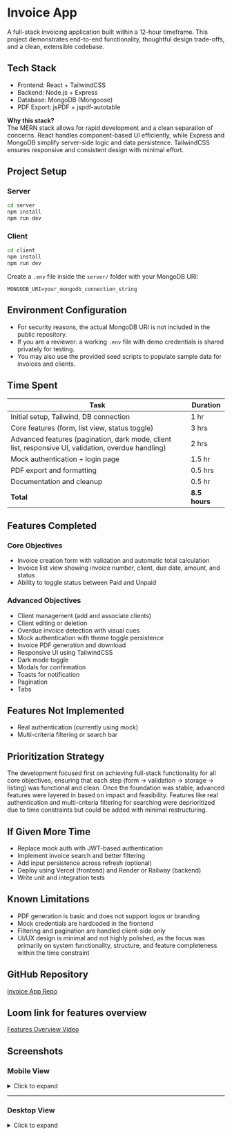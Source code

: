 # Invoice App

A full-stack invoicing application built within a 12-hour timeframe. This project demonstrates end-to-end functionality, thoughtful design trade-offs, and a clean, extensible codebase.

## Tech Stack

- Frontend: React + TailwindCSS
- Backend: Node.js + Express
- Database: MongoDB (Mongoose)
- PDF Export: jsPDF + jspdf-autotable

**Why this stack?**  
The MERN stack allows for rapid development and a clean separation of concerns. React handles component-based UI efficiently, while Express and MongoDB simplify server-side logic and data persistence. TailwindCSS ensures responsive and consistent design with minimal effort.

## Project Setup

### Server

```bash
cd server
npm install
npm run dev
```

### Client

```bash
cd client
npm install
npm run dev
```

Create a `.env` file inside the `server/` folder with your MongoDB URI:

```
MONGODB_URI=your_mongodb_connection_string
```
## Environment Configuration

- For security reasons, the actual MongoDB URI is not included in the public repository.  
- If you are a reviewer: a working `.env` file with demo credentials is shared privately for testing.  
- You may also use the provided seed scripts to populate sample data for invoices and clients.


## Time Spent

| Task | Duration |
|------|----------|
| Initial setup, Tailwind, DB connection | 1 hr |
| Core features (form, list view, status toggle) | 3 hrs |
| Advanced features (pagination, dark mode, client list, responsive UI, validation, overdue handling) | 2 hrs |
| Mock authentication + login page | 1.5 hr |
| PDF export and formatting | 0.5 hrs |
| Documentation and cleanup | 0.5 hr |
| **Total** | **8.5 hours** |

## Features Completed

### Core Objectives

- Invoice creation form with validation and automatic total calculation
- Invoice list view showing invoice number, client, due date, amount, and status
- Ability to toggle status between Paid and Unpaid

### Advanced Objectives

- Client management (add and associate clients)
- Client editing or deletion
- Overdue invoice detection with visual cues
- Mock authentication with theme toggle persistence
- Invoice PDF generation and download
- Responsive UI using TailwindCSS
- Dark mode toggle
- Modals for confirmation
- Toasts for notification
- Pagination
- Tabs

## Features Not Implemented

- Real authentication (currently using mock)
- Multi-criteria filtering or search bar

## Prioritization Strategy

The development focused first on achieving full-stack functionality for all core objectives, ensuring that each step (form → validation → storage → listing) was functional and clean. Once the foundation was stable, advanced features were layered in based on impact and feasibility. Features like real authentication and multi-criteria filtering for searching were deprioritized due to time constraints but could be added with minimal restructuring.

## If Given More Time

- Replace mock auth with JWT-based authentication
- Implement invoice search and better filtering
- Add input persistence across refresh (optional)
- Deploy using Vercel (frontend) and Render or Railway (backend)
- Write unit and integration tests

## Known Limitations

- PDF generation is basic and does not support logos or branding
- Mock credentials are hardcoded in the frontend
- Filtering and pagination are handled client-side only
- UI/UX design is minimal and not highly polished, as the focus was primarily on system functionality, structure, and feature completeness within the time constraint
  
## GitHub Repository

[Invoice App Repo](https://github.com/c-kheilanthony/invoice-app.git)

## Loom link for features overview
[Features Overview Video](https://www.loom.com/share/e3af8fca8b2f4b828253f37945807395?sid=9314f331-81a3-4dbf-a9b9-2131ca84ca0b)


## Screenshots

### Mobile View

<details>
  <summary>Click to expand</summary>

<img width="426" height="799" alt="Mobile 1" src="https://github.com/user-attachments/assets/77244290-5fc7-45ad-9914-f3d42015b21c" />
<img width="414" height="807" alt="Mobile 2" src="https://github.com/user-attachments/assets/4b6b7e84-7501-4b74-b1f2-b77f6dff5579" />
<img width="407" height="800" alt="Mobile 3" src="https://github.com/user-attachments/assets/c08d8cbc-1f26-429f-abcf-547ab8a891ab" />
<img width="407" height="801" alt="Mobile 4" src="https://github.com/user-attachments/assets/5f3b6a5f-d5f9-4b23-abb0-b093e2f93ba2" />

</details>

---

### Desktop View

<details>
  <summary>Click to expand</summary>

<img width="1920" height="1080" alt="Desktop 1" src="https://github.com/user-attachments/assets/30696ac3-8c23-47a8-8411-9e947052afcd" />
<img width="1920" height="1080" alt="Desktop 2" src="https://github.com/user-attachments/assets/d106f2d4-08dc-43e9-88aa-023d8212b140" />
<img width="1920" height="1080" alt="Desktop 3" src="https://github.com/user-attachments/assets/cd74e9bf-d2f3-4a4b-9d12-99699e259297" />
<img width="1920" height="1080" alt="Desktop 4" src="https://github.com/user-attachments/assets/9119a5d3-5c6c-45ba-801c-f154d849e949" />
<img width="1920" height="1080" alt="Desktop 5" src="https://github.com/user-attachments/assets/b8a1ac0d-a911-40b4-a819-95d39225e34c" />
<img width="1920" height="1080" alt="Desktop 6" src="https://github.com/user-attachments/assets/39e682c9-c717-4a52-92ec-f60f1a7fb088" />

</details>
